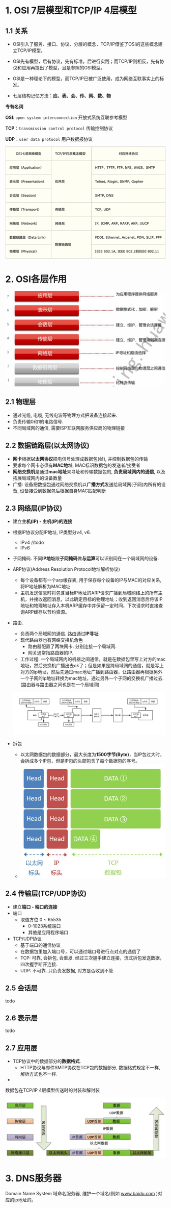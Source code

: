 # 1. OSI 7层模型和TCP/IP 4层模型

## 1.1 关系

- OSI引入了服务、接口、协议、分层的概念，TCP/IP借鉴了OSI的这些概念建立TCP/IP模型。

- OSI先有模型，后有协议，先有标准，后进行实践；而TCP/IP则相反，先有协议和应用再提出了模型，且是参照的OSI模型。
- OSI是一种理论下的模型，而TCP/IP已被广泛使用，成为网络互联事实上的标准。
- 七层结构记忆方法：**应、表、会、传、网、数、物**

**专有名词**

**OSI**: `open system interconnection` 开放式系统互联参考模型

**TCP**：`transmission control protocol` 传输控制协议

**UDP**：`user data protocol` 用户数据报协议

![image-20210509171124334](img/image-20210509171124334.png)



# 2. OSI各层作用

![preview](img/v2-436927a69a3574532059a78623d3095d_r.jpg)

## 2.1 物理层

- 通过光缆, 电缆, 无线电波等物理方式把设备连接起来. 
- 负责传输0和1的电路信号. 
- 不同局域网的通信, 需要ISP互联网服务供应商的物理链接



## 2.2 数据链路层(以太网协议)

- **网卡**根据**以太网协议**把电信号处理成数据包(帧), 并控制数据包的传输
- 要求每个网卡必须有**MAC地址**, MAC标识数据包的发送者/接受者
- **网络交换机**是通过**mac地址**来寻址和传输数据包的,  **负责局域网内的通信**, 以及拓展局域网内的设备数量
- 广播: 设备把数据包通过网络交换机以**广播方式**发送给局域网(子网)内所有的设备, 设备接受到数据包后根据自身MAC匹配判断



## 2.3 网络层(IP协议)

- 建立**主机(IP) - 主机(IP)的连接**

- 根据IP协议分配IP地址, IP类型分v4, v6.

  - IPv4 //todo
  - IPv6

- 子网掩码. 不同**IP地址**跟**子网掩码**做**与运算**可以识别同在一个局域网的设备.

- ARP协议(Address Resolution Protocol地址解析协议)

  - 每个设备都有一个arp缓存表, 用于保存每个设备的IP与MAC的对应关系, 将IP地址解析为MAC地址
  - 主机发送信息时将包含目标IP地址的ARP请求广播到局域网络上的所有主机，并接收返回消息，以此确定目标的物理地址；收到返回消息后将该IP地址和物理地址存入本机ARP缓存中并保留一定时间，下次请求时直接查询ARP缓存以节约资源。

- 路由. 

  - 负责两个局域网的通信.  路由通过**IP寻址**.  
  - 现代路由器也有网络交换机角色
    - 路由器配置了两块网卡. 分别连接一个局域网.
    - 网关通常指路由器的IP. 
  - 工作过程: 一个局域网内的机器之间通信，就是在数据包里写上对方的mac地址，然后交换机广播出去ok了；但是如果是跨局域网的通信，就是写上对方的ip地址，然后先通过mac地址广播到路由器，让路由器再根据另外一个子网的ip地址转换为mac地址，通过另外一个子网的交换机广播过去. (路由器与路由器之间也是在一个局域网). 

  ![01_网络协议的补充说明](img/01_网络协议的补充说明.jpg)

- 拆包

  - 以太网数据包的数据部分，最大长度为**1500字节(Byte)**，当IP包过大时，会拆成多个IP包，但是IP包的头部包含了每个数据包的序号。
  - ![preview](img/v2-5ce2810c5f0ed99ad92d7d3a43cc652c_r.jpg)

## 2.4 传输层(TCP/UDP协议)

- 建立**端口 - 端口的连接**
- 端口
  - 取值方位 0 ~ 65535
    - 0-1023系统端口
    - 其他是应用程序端口
- TCP/UDP协议
  - 基于端口的通信协议
  - 在数据包里加入端口号，可以通过端口号进行点对点的通信了
  - TCP: 可靠, 会拆包, 会重发.  经过三次握手建立连接，流式拆包发送数据，四次握手断开连接. 
  - UDP: 不可靠. 只负责发数据, 对方是否收到不管. 
  
  

## 2.5 会话层



todo



## 2.6 表示层



todo



## 2.7 应用层  



- TCP协议中的数据部分的**数据格式**. 
  - HTTP协议与邮件SMTP协议在TCP包的数据部分, 数据格式规定不一样, 解析方式也不一样. 
- 





数据包在TCP/IP 4层模型传送时的封装和解封装

![preview](img/v2-80430dbb37a1e42315a77e30448b34b2_r.jpg)



# 3. DNS服务器

Domain Name System 域命名服务器, 维护一个域名(例如 www.baidu.com )对应的ip地址的。